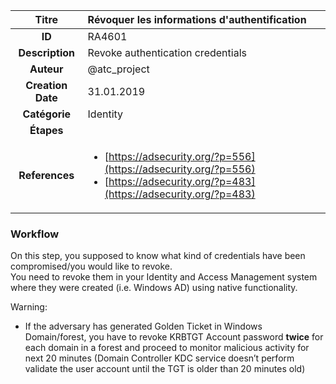 | Titre                       | Révoquer les informations d'authentification         |
|:---------------------------:|:--------------------|
| **ID**                      | RA4601            |
| **Description**             | Revoke authentication credentials   |
| **Auteur**                  | @atc_project        |
| **Creation Date**           | 31.01.2019 |
| **Catégorie**                | Identity      |
| **Étapes**                   || 
| **References** |<ul><li>[https://adsecurity.org/?p=556](https://adsecurity.org/?p=556)</li><li>[https://adsecurity.org/?p=483](https://adsecurity.org/?p=483)</li></ul>|

### Workflow

On this step, you supposed to know what kind of credentials have been compromised/you would like to revoke.  
You need to revoke them in your Identity and Access Management system where they were created (i.e. Windows AD) using native functionality.  

Warning:  

- If the adversary has generated Golden Ticket in Windows Domain/forest, you have to revoke KRBTGT Account password **twice** for each domain in a forest and proceed to monitor malicious activity for next 20 minutes (Domain Controller KDC service doesn’t perform validate the user account until the TGT is older than 20 minutes old)
